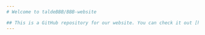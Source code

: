 ```yaml
---
# Welcome to taldeBBB/BBB-website

## This is a GitHub repository for our website. You can check it out [here](https://www.google.es).
---
```


